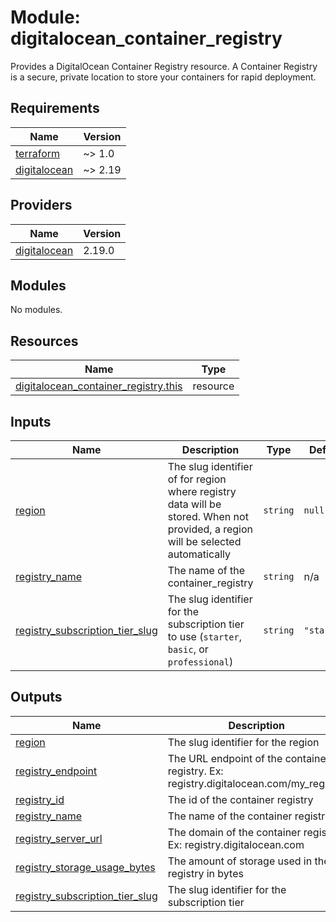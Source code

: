 # Module: digitalocean_container_registry

Provides a DigitalOcean Container Registry resource. A Container Registry is a secure, private location to store your containers for rapid deployment.

<!-- BEGINNING OF PRE-COMMIT-TERRAFORM DOCS HOOK -->
## Requirements

| Name | Version |
|------|---------|
| <a name="requirement_terraform"></a> [terraform](#requirement\_terraform) | ~> 1.0 |
| <a name="requirement_digitalocean"></a> [digitalocean](#requirement\_digitalocean) | ~> 2.19 |

## Providers

| Name | Version |
|------|---------|
| <a name="provider_digitalocean"></a> [digitalocean](#provider\_digitalocean) | 2.19.0 |

## Modules

No modules.

## Resources

| Name | Type |
|------|------|
| [digitalocean_container_registry.this](https://registry.terraform.io/providers/digitalocean/digitalocean/latest/docs/resources/container_registry) | resource |

## Inputs

| Name | Description | Type | Default | Required |
|------|-------------|------|---------|:--------:|
| <a name="input_region"></a> [region](#input\_region) | The slug identifier of for region where registry data will be stored. When not provided, a region will be selected automatically | `string` | `null` | no |
| <a name="input_registry_name"></a> [registry\_name](#input\_registry\_name) | The name of the container\_registry | `string` | n/a | yes |
| <a name="input_registry_subscription_tier_slug"></a> [registry\_subscription\_tier\_slug](#input\_registry\_subscription\_tier\_slug) | The slug identifier for the subscription tier to use (`starter`, `basic`, or `professional`) | `string` | `"starter"` | no |

## Outputs

| Name | Description |
|------|-------------|
| <a name="output_region"></a> [region](#output\_region) | The slug identifier for the region |
| <a name="output_registry_endpoint"></a> [registry\_endpoint](#output\_registry\_endpoint) | The URL endpoint of the container registry. Ex: registry.digitalocean.com/my\_registry |
| <a name="output_registry_id"></a> [registry\_id](#output\_registry\_id) | The id of the container registry |
| <a name="output_registry_name"></a> [registry\_name](#output\_registry\_name) | The name of the container registry |
| <a name="output_registry_server_url"></a> [registry\_server\_url](#output\_registry\_server\_url) | The domain of the container registry. Ex: registry.digitalocean.com |
| <a name="output_registry_storage_usage_bytes"></a> [registry\_storage\_usage\_bytes](#output\_registry\_storage\_usage\_bytes) | The amount of storage used in the registry in bytes |
| <a name="output_registry_subscription_tier_slug"></a> [registry\_subscription\_tier\_slug](#output\_registry\_subscription\_tier\_slug) | The slug identifier for the subscription tier |
<!-- END OF PRE-COMMIT-TERRAFORM DOCS HOOK -->